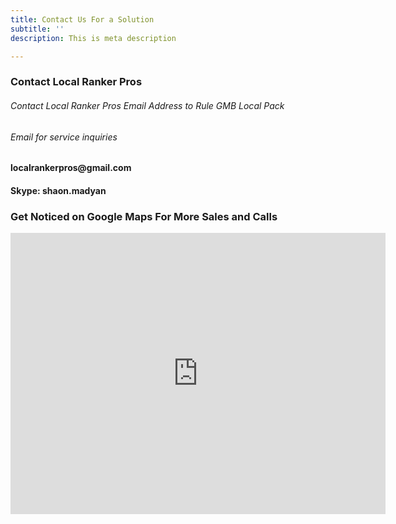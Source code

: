 ```yaml
---
title: Contact Us For a Solution
subtitle: ''
description: This is meta description

---
```

<div class="col-md-6 mb-4">
<div class="p-5 shadow rounded-lg">
<h3 class="mb-4 check-mark">Contact Local Ranker Pros</h3>
<h6>Contact Local Ranker Pros
Email Address to Rule GMB Local Pack</h6>

<h6>Email for service inquiries

</h6>
<h4>localrankerpros@gmail.com</h4>
<h4>Skype: shaon.madyan</h4>
</div>
</div>

<div class="col-md-6 mb-4">
<div class="p-5 shadow rounded-lg">
<h3 class="mb-4 check-mark">Get Noticed on Google Maps For More Sales and Calls</h3>
<p><iframe src="https://www.google.com/maps/embed?pb=!1m12!1m8!1m3!1d53266.2702163244!2d-94.0938741!3d33.4456097!3m2!1i1024!2i768!4f13.1!2m1!1slocal%20ranking%20company%20texas!5e0!3m2!1sen!2sbd!4v1634384705378!5m2!1sen!2sbd" width="600" height="450" style="border:0;" allowfullscreen="" loading="lazy"></iframe></p> </div> </div>
